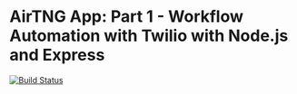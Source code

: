 # AirTNG App: Part 1 - Workflow Automation with Twilio with Node.js and Express

[![Build Status](https://travis-ci.org/TwilioDevEd/airtng-node.svg?branch=master)](https://travis-ci.org/TwilioDevEd/airtng-node)
